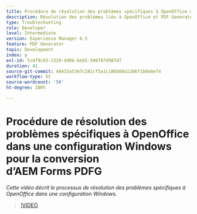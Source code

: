 ```yaml
---
title: Procédure de résolution des problèmes spécifiques à OpenOffice dans une configuration Windows
description: Résolution des problèmes liés à OpenOffice et PDF Generator dans une configuration Windows.
type: Troubleshooting
role: Developer
level: Intermediate
version: Experience Manager 6.5
feature: PDF Generator
topic: Development
index: y
exl-id: 5c4f9c93-1328-4d06-beb5-500787d987d7
duration: 41
source-git-commit: 48433a5367c281cf5a1c106b08a1306f1b0e8ef4
workflow-type: ht
source-wordcount: '50'
ht-degree: 100%

---
```


# Procédure de résolution des problèmes spécifiques à OpenOffice dans une configuration Windows pour la conversion d’AEM Forms PDFG

*Cette vidéo décrit le processus de résolution des problèmes spécifiques à OpenOffice dans une configuration Windows.*

>[!VIDEO](https://video.tv.adobe.com/v/335481?quality=12&learn=on)
